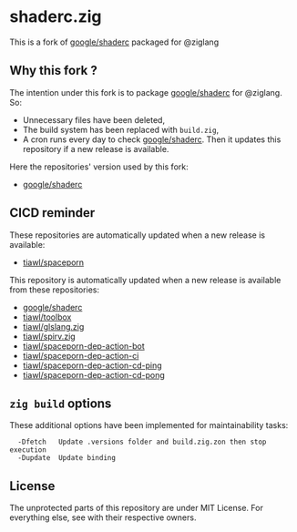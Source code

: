 # shaderc.zig

This is a fork of [google/shaderc](https://github.com/google/shaderc) packaged for @ziglang

## Why this fork ?

The intention under this fork is to package [google/shaderc](https://github.com/google/shaderc) for @ziglang. So:
* Unnecessary files have been deleted,
* The build system has been replaced with `build.zig`,
* A cron runs every day to check [google/shaderc](https://github.com/google/shaderc). Then it updates this repository if a new release is available.

Here the repositories' version used by this fork:
* [google/shaderc](https://github.com/tiawl/shaderc.zig/blob/trunk/.versions/shaderc)

## CICD reminder

These repositories are automatically updated when a new release is available:
* [tiawl/spaceporn](https://github.com/tiawl/spaceporn)

This repository is automatically updated when a new release is available from these repositories:
* [google/shaderc](https://github.com/google/shaderc)
* [tiawl/toolbox](https://github.com/tiawl/toolbox)
* [tiawl/glslang.zig](https://github.com/tiawl/glslang.zig)
* [tiawl/spirv.zig](https://github.com/tiawl/spirv.zig)
* [tiawl/spaceporn-dep-action-bot](https://github.com/tiawl/spaceporn-dep-action-bot)
* [tiawl/spaceporn-dep-action-ci](https://github.com/tiawl/spaceporn-dep-action-ci)
* [tiawl/spaceporn-dep-action-cd-ping](https://github.com/tiawl/spaceporn-dep-action-cd-ping)
* [tiawl/spaceporn-dep-action-cd-pong](https://github.com/tiawl/spaceporn-dep-action-cd-pong)

## `zig build` options

These additional options have been implemented for maintainability tasks:
```
  -Dfetch   Update .versions folder and build.zig.zon then stop execution
  -Dupdate  Update binding
```

## License

The unprotected parts of this repository are under MIT License. For everything else, see with their respective owners.

